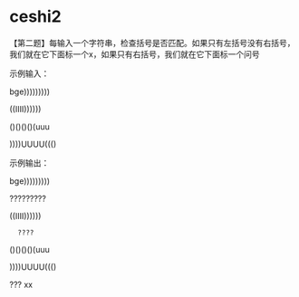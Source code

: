 # ceshi2
【第二题】每输入一个字符串，检查括号是否匹配。如果只有左括号没有右括号，我们就在它下面标一个x，如果只有右括号，我们就在它下面标一个问号

示例输入：

bge)))))))))

((IIII))))))

()()()()(uuu

))))UUUU((()

示例输出：

bge)))))))))

   ?????????

((IIII))))))

      ????

()()()()(uuu

          

))))UUUU((()

???    xx
